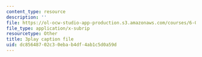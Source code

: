 ```yaml
---
content_type: resource
description: ''
file: https://ol-ocw-studio-app-production.s3.amazonaws.com/courses/6-046j-design-and-analysis-of-algorithms-spring-2015/dc85648702c30ebab4df4ab1c5d0a59d_eHZifpgyH_4.srt
file_type: application/x-subrip
resourcetype: Other
title: 3play caption file
uid: dc856487-02c3-0eba-b4df-4ab1c5d0a59d
---
```

